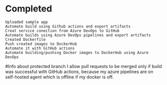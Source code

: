 # Completed

```
Uploaded sample app
Automate build using Github actions and export artifacts
Creat service conection from Azure DevOps to GitHub
Automate builds using Azure DevOps pipelines and export artifacts
Created Dockerfile
Push created images to DockerHub
Automate it with GitHub actions
Automate building/pushing Docker images to DockerHub using Azure DevOps
```
#Info about protected branch
I allow pull requests to be merged only if build was successful with GitHub actions, because my azure pipelines are on self-hosted agent which is offline if my docker is off.

